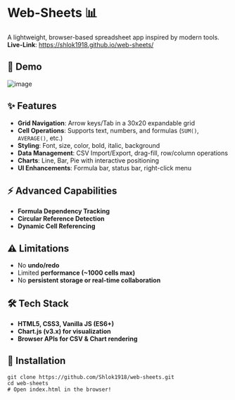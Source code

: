 # Web-Sheets 📊  
A lightweight, browser-based spreadsheet app inspired by modern tools.  
**Live-Link**: https://shlok1918.github.io/web-sheets/

## 🚀 Demo  
![image](https://github.com/user-attachments/assets/8186cf5f-5238-46c7-b130-25a7c95b29e3)


## ✨ Features  
- **Grid Navigation**: Arrow keys/Tab in a 30x20 expandable grid  
- **Cell Operations**: Supports text, numbers, and formulas (`SUM()`, `AVERAGE()`, etc.)  
- **Styling**: Font, size, color, bold, italic, background  
- **Data Management**: CSV Import/Export, drag-fill, row/column operations  
- **Charts**: Line, Bar, Pie with interactive positioning  
- **UI Enhancements**: Formula bar, status bar, right-click menu  

## ⚡ Advanced Capabilities  
- **Formula Dependency Tracking**  
- **Circular Reference Detection**  
- **Dynamic Cell Referencing**  

## ⚠️ Limitations  
- No **undo/redo**  
- Limited **performance (~1000 cells max)**  
- No **persistent storage or real-time collaboration**  

## 🛠️ Tech Stack  
- **HTML5, CSS3, Vanilla JS (ES6+)**  
- **Chart.js (v3.x) for visualization**  
- **Browser APIs for CSV & Chart rendering**  

## 🚀 Installation  
```
git clone https://github.com/Shlok1918/web-sheets.git
cd web-sheets
# Open index.html in the browser!
